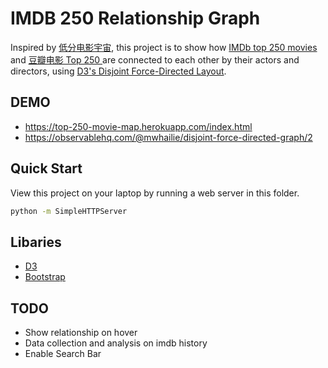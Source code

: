 # IMDB 250 Relationship Graph

Inspired by [低分电影宇宙](https://datamuse.guokr.com/wmu), this project is to show how [IMDb top 250 movies](https://www.imdb.com/chart/top/) and [豆瓣电影 Top 250
](https://movie.douban.com/top250) are connected to each other by their actors and directors, using [D3's Disjoint Force-Directed Layout](https://observablehq.com/@d3/disjoint-force-directed-graph).

## DEMO
* https://top-250-movie-map.herokuapp.com/index.html
* https://observablehq.com/@mwhailie/disjoint-force-directed-graph/2


## Quick Start
View this project on your laptop by running a web server in this folder.

~~~sh
python -m SimpleHTTPServer
~~~

## Libaries

* [D3](https://d3js.org/)
* [Bootstrap](https://getbootstrap.com/)

## TODO

* Show relationship on hover
* Data collection and analysis on imdb history
* Enable Search Bar